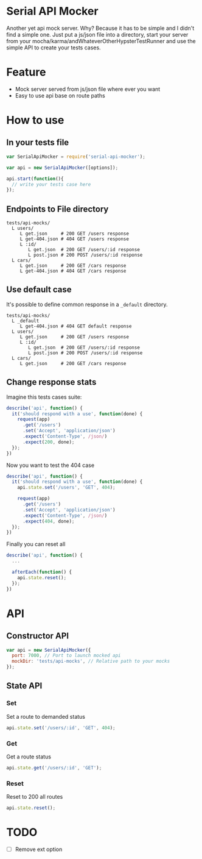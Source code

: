 # Serial API Mocker
Another yet api mock server. Why? Because it has to be simple and I didn't find a simple one. Just put a js/json file into a directory, start your server from your mocha/karma/andWhateverOtherHypsterTestRunner and use the simple API to create your tests cases.

# Feature
- Mock server served from js/json file where ever you want
- Easy to use api base on route paths

# How to use

## In your tests file

```js
var SerialApiMocker = require('serial-api-mocker');

var api = new SerialApiMocker([options]);

api.start(function(){
  // write your tests case here
});
```

## Endpoints to File directory

```shell
tests/api-mocks/
  L users/
     L get.json     # 200 GET /users response
     L get-404.json # 404 GET /users response
     L :id/
        L get.json  # 200 GET /users/:id response
        L post.json # 200 POST /users/:id response
  L cars/
     L get.json     # 200 GET /cars response
     L get-404.json # 404 GET /cars response
```

## Use default case

It's possible to define common response in a `_default` directory.

```shell
tests/api-mocks/
  L _default
     L get-404.json # 404 GET default response
  L users/
     L get.json     # 200 GET /users response
     L :id/
        L get.json  # 200 GET /users/:id response
        L post.json # 200 POST /users/:id response
  L cars/
     L get.json     # 200 GET /cars response
```

## Change response stats
Imagine this tests cases suite:

```js
describe('api', function() {
  it('should respond with a use', function(done) {
    request(app)
      .get('/users')
      .set('Accept', 'application/json')
      .expect('Content-Type', /json/)
      .expect(200, done);
  });
})
```

Now you want to test the 404 case
```js
describe('api', function() {
  it('should respond with a use', function(done) {
    api.state.set('/users', 'GET', 404);

    request(app)
      .get('/users')
      .set('Accept', 'application/json')
      .expect('Content-Type', /json/)
      .expect(404, done);
  });
})
```

Finally you can reset all
```js
describe('api', function() {
  ...

  afterEach(function() {
    api.state.reset();
  });
})
```

# API

## Constructor API

```js
var api = new SerialApiMocker({
  port: 7000, // Port to launch mocked api
  mockDir: 'tests/api-mocks', // Relative path to your mocks
});
```

## State API

### Set
Set a route to demanded status
```js
api.state.set('/users/:id', 'GET', 404);
```

### Get
Get a route status
```js
api.state.get('/users/:id', 'GET');
```

### Reset
Reset to 200 all routes
```js
api.state.reset();
```

# TODO

- [ ] Remove ext option
